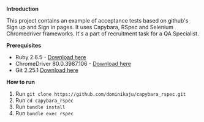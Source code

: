 **Introduction**

This project contains an example of acceptance tests based on github's Sign up and Sign in pages. It uses Capybara, RSpec and Selenium Chromedriver frameworks. It's a part of recruitment task for a QA Specialist.

**Prerequisites**

* Ruby 2.6.5 - [Download here](https://www.ruby-lang.org/en/downloads)
* ChromeDriver 80.0.3987.106 - [Download here](https://chromedriver.chromium.org/downloads)
* Git 2.25.1 [Download here](https://git-scm.com/downloads)

**How to run**

1. Run `git clone https://github.com/dominikaju/capybara_rspec.git`
2. Run `cd capybara_rspec`
3. Run `bundle install`
4. Run `bundle exec rspec`
